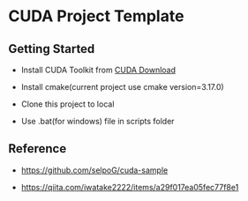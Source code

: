 # CUDA Project Template

## Getting Started

- Install CUDA Toolkit from [CUDA Download](https://developer.nvidia.com/cuda-downloads)

- Install cmake(current project use cmake version=3.17.0)

- Clone this project to local

- Use .bat(for windows) file in scripts folder

## Reference

- https://github.com/selpoG/cuda-sample

- https://qiita.com/iwatake2222/items/a29f017ea05fec77f8e1
